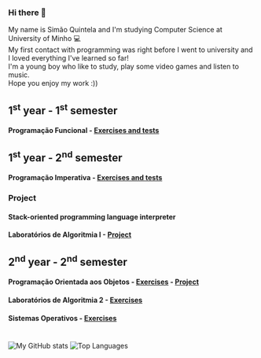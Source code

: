 ### Hi there 👋
My name is Simão Quintela and I'm studying Computer Science at University of Minho 💻<br>
My first contact with programming was right before I went to university and I loved everything I've learned so far!<br>
I'm a young boy who like to study, play some video games and listen to music.<br>
Hope you enjoy my work :))

## 1<sup>st</sup> year - 1<sup>st</sup> semester 
#### Programação Funcional - [Exercises and tests](https://github.com/SimaoQuintela/Programacao-Funcional)

## 1<sup>st</sup> year - 2<sup>nd</sup> semester
#### Programação Imperativa - [Exercises and tests](https://github.com/SimaoQuintela/Programacao-Imperativa)
### Project
#### Stack-oriented programming language interpreter
#### Laboratórios de Algoritmia I - [Project](https://github.com/SimaoQuintela/CCPL2G01) 

## 2<sup>nd</sup> year - 2<sup>nd</sup> semester 
#### Programação Orientada aos Objetos - [Exercises](https://github.com/SimaoQuintela/POO) - [Project](https://github.com/SimaoQuintela/Projeto-POO)
#### Laboratórios de Algoritmia 2 - [Exercises](https://github.com/SimaoQuintela/LA2)
#### Sistemas Operativos - [Exercises](https://github.com/SimaoQuintela/SO)

#
![My GitHub stats](https://github-readme-stats.vercel.app/api?username=SimaoQuintela&show_icons=true&theme=dracula)
![Top Languages](https://github-readme-stats.vercel.app/api/top-langs/?username=SimaoQuintela&layout=compact&theme=dracula)
